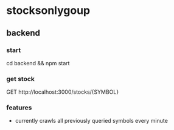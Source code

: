 # stocksonlygoup

## backend

### start

cd backend && npm start

### get stock

GET http://localhost:3000/stocks/{SYMBOL}

### features

- currently crawls all previously queried symbols every minute 
